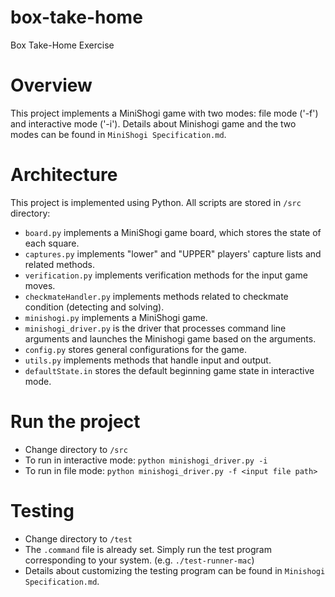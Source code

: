 # box-take-home
Box Take-Home Exercise

# Overview
This project implements a MiniShogi game with two modes: file mode ('-f') and interactive mode ('-i'). Details about Minishogi game and the two modes can be found in `MiniShogi Specification.md`.

# Architecture
This project is implemented using Python. All scripts are stored in `/src` directory:
- `board.py` implements a MiniShogi game board, which stores the state of each square.
- `captures.py` implements "lower" and "UPPER" players' capture lists and related methods.
- `verification.py` implements verification methods for the input game moves.
- `checkmateHandler.py` implements methods related to checkmate condition (detecting and solving).
- `minishogi.py` implements a MiniShogi game.
- `minishogi_driver.py` is the driver that processes command line arguments and launches the Minishogi game based on the arguments.
- `config.py` stores general configurations for the game.
- `utils.py` implements methods that handle input and output.
- `defaultState.in` stores the default beginning game state in interactive mode.

# Run the project
- Change directory to `/src`
- To run in interactive mode: `python minishogi_driver.py -i`
- To run in file mode: `python minishogi_driver.py -f <input file path>`

# Testing
- Change directory to `/test`
- The `.command` file is already set. Simply run the test program corresponding to your system. (e.g. `./test-runner-mac`)
- Details about customizing the testing program can be found in `Minishogi Specification.md`.